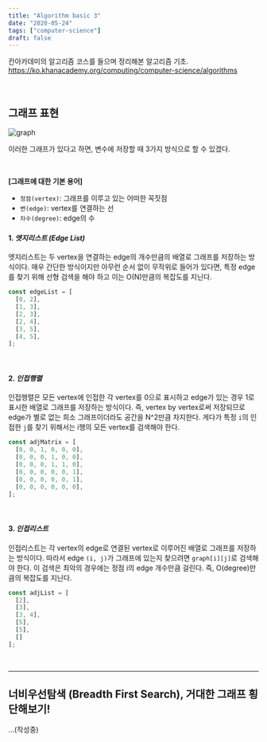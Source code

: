 ```yaml
---
title: "Algorithm basic 3"
date: "2020-05-24"
tags: ["computer-science"]
draft: false
---
```


칸아카데미의 알고리즘 코스를 들으며 정리해본 알고리즘 기초.
https://ko.khanacademy.org/computing/computer-science/algorithms

<br />

## 그래프 표현

![graph](https://cdn.kastatic.org/ka-cs-algorithms/directed_graph_for_challenge.png)

이러한 그래프가 있다고 하면, 변수에 저장할 때 3가지 방식으로 할 수 있겠다.

<br />

**[그래프에 대한 기본 용어]**
- `정점(vertex)`: 그래프를 이루고 있는 어떠한 꼭짓점
- `변(edge)`: vertex를 연결하는 선
- `차수(degree)`: edge의 수

#### 1. **_엣지리스트 (Edge List)_**

엣지리스트는 두 vertex을 연결하는 edge의 개수만큼의 배열로 그래프를 저장하는 방식이다. 매우 간단한 방식이지만 아무런 순서 없이 무작위로 들어가 있다면, 특정 edge를 찾기 위해 선형 검색을 해야 하고 이는 O(N)만큼의 복잡도를 지닌다.

```javascript
const edgeList = [
  [0, 2],
  [1, 3],
  [2, 3],
  [2, 4],
  [3, 5],
  [4, 5],
];
```

<br />

#### 2. **_인접행렬_**

인접행렬은 모든 vertex에 인접한 각 vertex를 0으로 표시하고 edge가 있는 경우 1로 표시한 배열로 그래프를 저장하는 방식이다. 즉, vertex by vertex로써 저장되므로 edge가 별로 없는 희소 그래프이더라도 공간을 N^2만큼 차지한다. 게다가 특정 `i`의 인접한 `j`를 찾기 위해서는 i행의 모든 vertex를 검색해야 한다.

```javascript
const adjMatrix = [
  [0, 0, 1, 0, 0, 0],
  [0, 0, 0, 1, 0, 0],
  [0, 0, 0, 1, 1, 0],
  [0, 0, 0, 0, 0, 1],
  [0, 0, 0, 0, 0, 1],
  [0, 0, 0, 0, 0, 0],
];
```

<br />

#### 3. **_인접리스트_**

인접리스트는 각 vertex의 edge로 연결된 vertex로 이루어진 배열로 그래프를 저장하는 방식이다. 따라서 edge `(i, j)`가 그래프에 있는지 찾으려면 `graph[i][j]`로 검색해야 한다. 이 검색은 최악의 경우에는 정점 i의 edge 개수만큼 걸린다. 즉, O(degree)만큼의 복잡도를 지닌다.

```javascript
const adjList = [
  [2],
  [3],
  [3, 4],
  [5],
  [5],
  []
];
```

<br /><hr />

## 너비우선탐색 (Breadth First Search), 거대한 그래프 횡단해보기!

...(작성중)